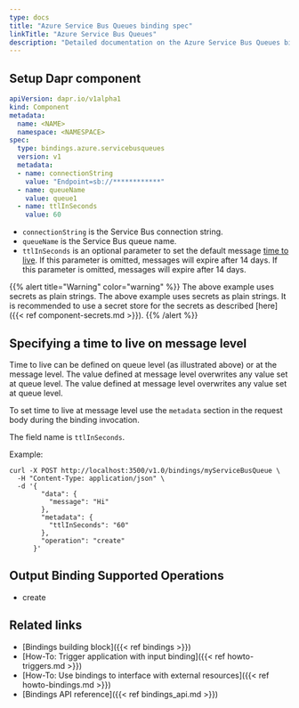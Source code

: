 ```yaml
---
type: docs
title: "Azure Service Bus Queues binding spec"
linkTitle: "Azure Service Bus Queues"
description: "Detailed documentation on the Azure Service Bus Queues binding component"
---
```


## Setup Dapr component

```yaml
apiVersion: dapr.io/v1alpha1
kind: Component
metadata:
  name: <NAME>
  namespace: <NAMESPACE>
spec:
  type: bindings.azure.servicebusqueues
  version: v1
  metadata:
  - name: connectionString
    value: "Endpoint=sb://************"
  - name: queueName
    value: queue1
  - name: ttlInSeconds
    value: 60
```

- `connectionString` is the Service Bus connection string.
- `queueName` is the Service Bus queue name.
- `ttlInSeconds` is an optional parameter to set the default message [time to live](https://docs.microsoft.com/azure/service-bus-messaging/message-expiration). If this parameter is omitted, messages will expire after 14 days. If this parameter is omitted, messages will expire after 14 days.

{{% alert title="Warning" color="warning" %}}
The above example uses secrets as plain strings. The above example uses secrets as plain strings. It is recommended to use a secret store for the secrets as described [here]({{< ref component-secrets.md >}}).
{{% /alert %}}


## Specifying a time to live on message level

Time to live can be defined on queue level (as illustrated above) or at the message level. The value defined at message level overwrites any value set at queue level. The value defined at message level overwrites any value set at queue level.

To set time to live at message level use the `metadata` section in the request body during the binding invocation.

The field name is `ttlInSeconds`.

Example:

```shell
curl -X POST http://localhost:3500/v1.0/bindings/myServiceBusQueue \
  -H "Content-Type: application/json" \
  -d '{
        "data": {
          "message": "Hi"
        },
        "metadata": {
          "ttlInSeconds": "60"
        },
        "operation": "create"
      }'
```

## Output Binding Supported Operations

* create

## Related links
- [Bindings building block]({{< ref bindings >}})
- [How-To: Trigger application with input binding]({{< ref howto-triggers.md >}})
- [How-To: Use bindings to interface with external resources]({{< ref howto-bindings.md >}})
- [Bindings API reference]({{< ref bindings_api.md >}})
